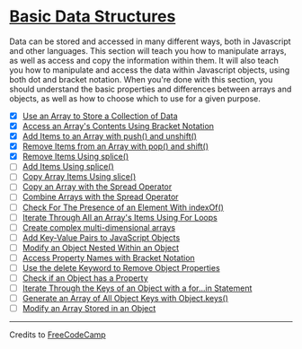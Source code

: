 # [Basic Data Structures](https://learn.freecodecamp.org/javascript-algorithms-and-data-structures/basic-data-structures)

Data can be stored and accessed in many different ways, both in Javascript and other languages. This section will teach you how to manipulate arrays, as well as access and copy the information within them. It will also teach you how to manipulate and access the data within Javascript objects, using both dot and bracket notation. When you're done with this section, you should understand the basic properties and differences between arrays and objects, as well as how to choose which to use for a given purpose.

- [x] [Use an Array to Store a Collection of Data](01-use-an-array-to-store-a-collection-of-data.js)
- [x] [Access an Array's Contents Using Bracket Notation](02-access-an-arrays-contents-using-bracket-notation.js)
- [x] [Add Items to an Array with push() and unshift()](03-add-items-to-an-array-with-push-and-unshift.js)
- [x] [Remove Items from an Array with pop() and shift()](04-remove-items-from-an-array-with-pop-and-shift.js)
- [x] [Remove Items Using splice()](05-remove-items-using-splice.js)
- [ ] [Add Items Using splice()](06-add-items-using-splice.js)
- [ ] [Copy Array Items Using slice()](07-copy-array-items-using-slice.js)
- [ ] [Copy an Array with the Spread Operator](08-copy-an-array-with-the-spread-operator.js)
- [ ] [Combine Arrays with the Spread Operator](09-combine-arrays-with-the-spread-operator.js)
- [ ] [Check For The Presence of an Element With indexOf()](10-check-for-the-presence-of-an-element-with-indexof.js)
- [ ] [Iterate Through All an Array's Items Using For Loops](11-iterate-through-all-an-arrays-items-using-for-loops.js)
- [ ] [Create complex multi-dimensional arrays](12-create-complex-multi-dimensional-arrays.js)
- [ ] [Add Key-Value Pairs to JavaScript Objects](13-add-key-value-pairs-to-javascript-objects.js)
- [ ] [Modify an Object Nested Within an Object](14-modify-an-object-nested-within-an-object.js)
- [ ] [Access Property Names with Bracket Notation](15-access-property-names-with-bracket-notation.js)
- [ ] [Use the delete Keyword to Remove Object Properties](16-use-the-delete-keyword-to-remove-object-properties.js)
- [ ] [Check if an Object has a Property](17-check-if-an-object-has-a-property.js)
- [ ] [Iterate Through the Keys of an Object with a for...in Statement](18--iterate-through-the-keys-of-an-object-with-a-for---in-statement.js)
- [ ] [Generate an Array of All Object Keys with Object.keys()](19-generate-an-array-of-all-object-keys-with-object-keys.js)
- [ ] [Modify an Array Stored in an Object](20-modify-an-array-stored-in-an-object.js)

---

Credits to [FreeCodeCamp](https://www.freecodecamp.org/)